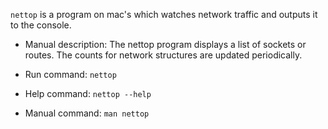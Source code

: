 `nettop` is a program on mac's which watches network traffic and outputs it to the console.

- Manual description: The nettop program displays a list of sockets or routes. The counts for network structures are updated periodically.

- Run command: `nettop`
- Help command: `nettop --help`
- Manual command: `man nettop`
